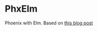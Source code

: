 # PhxElm

Phoenix with Elm. Based on
[this blog post](https://paulfioravanti.com/blog/2018/02/08/connecting-elm-to-phoenix-1-3/?utm_campaign=elixir_radar_131&utm_medium=email&utm_source=RD+Station)
